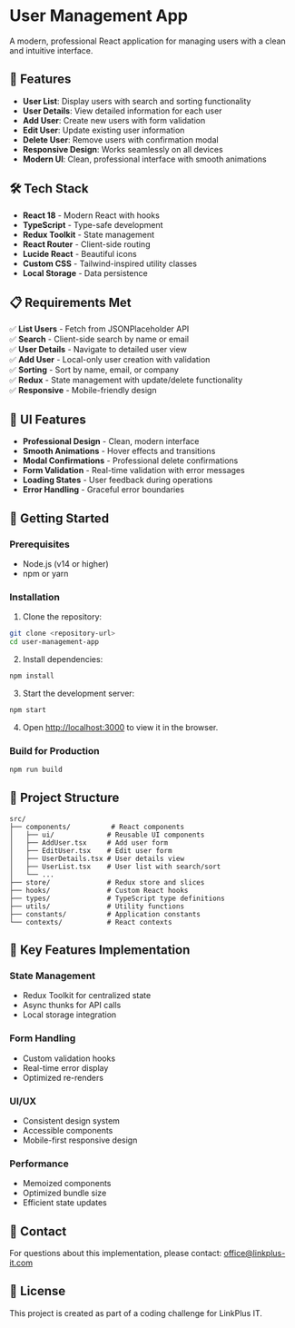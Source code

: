 # User Management App

A modern, professional React application for managing users with a clean and intuitive interface.

## 🚀 Features

- **User List**: Display users with search and sorting functionality
- **User Details**: View detailed information for each user
- **Add User**: Create new users with form validation
- **Edit User**: Update existing user information
- **Delete User**: Remove users with confirmation modal
- **Responsive Design**: Works seamlessly on all devices
- **Modern UI**: Clean, professional interface with smooth animations

## 🛠️ Tech Stack

- **React 18** - Modern React with hooks
- **TypeScript** - Type-safe development
- **Redux Toolkit** - State management
- **React Router** - Client-side routing
- **Lucide React** - Beautiful icons
- **Custom CSS** - Tailwind-inspired utility classes
- **Local Storage** - Data persistence

## 📋 Requirements Met

✅ **List Users** - Fetch from JSONPlaceholder API  
✅ **Search** - Client-side search by name or email  
✅ **User Details** - Navigate to detailed user view  
✅ **Add User** - Local-only user creation with validation  
✅ **Sorting** - Sort by name, email, or company  
✅ **Redux** - State management with update/delete functionality  
✅ **Responsive** - Mobile-friendly design  

## 🎨 UI Features

- **Professional Design** - Clean, modern interface
- **Smooth Animations** - Hover effects and transitions
- **Modal Confirmations** - Professional delete confirmations
- **Form Validation** - Real-time validation with error messages
- **Loading States** - User feedback during operations
- **Error Handling** - Graceful error boundaries

## 🚀 Getting Started

### Prerequisites
- Node.js (v14 or higher)
- npm or yarn

### Installation

1. Clone the repository:
```bash
git clone <repository-url>
cd user-management-app
```

2. Install dependencies:
```bash
npm install
```

3. Start the development server:
```bash
npm start
```

4. Open [http://localhost:3000](http://localhost:3000) to view it in the browser.

### Build for Production

```bash
npm run build
```

## 📁 Project Structure

```
src/
├── components/          # React components
│   ├── ui/             # Reusable UI components
│   ├── AddUser.tsx     # Add user form
│   ├── EditUser.tsx    # Edit user form
│   ├── UserDetails.tsx # User details view
│   ├── UserList.tsx    # User list with search/sort
│   └── ...
├── store/              # Redux store and slices
├── hooks/              # Custom React hooks
├── types/              # TypeScript type definitions
├── utils/              # Utility functions
├── constants/          # Application constants
└── contexts/           # React contexts
```

## 🔧 Key Features Implementation

### State Management
- Redux Toolkit for centralized state
- Async thunks for API calls
- Local storage integration

### Form Handling
- Custom validation hooks
- Real-time error display
- Optimized re-renders

### UI/UX
- Consistent design system
- Accessible components
- Mobile-first responsive design

### Performance
- Memoized components
- Optimized bundle size
- Efficient state updates

## 📧 Contact

For questions about this implementation, please contact: office@linkplus-it.com

## 📄 License

This project is created as part of a coding challenge for LinkPlus IT.